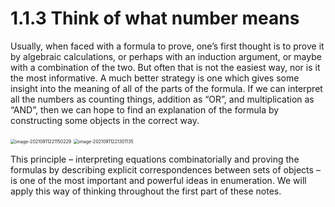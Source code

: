 # 1.1.3 Think of what number means



Usually, when faced with a formula to prove, one’s first thought is to prove it by algebraic calculations, or perhaps with an induction argument, or maybe with a combination of the two. But often that is not the easiest way, nor is it the most informative. A much better strategy is one which gives some insight into the meaning of all of the parts of the formula. If we can interpret all the numbers as counting things, addition as “OR”, and multiplication as “AND”, then we can hope to find an explanation of the formula by constructing some objects in the correct way.

<img src="C:\Users\chrisli\AppData\Roaming\Typora\typora-user-images\image-20210911221150229.png" alt="image-20210911221150229" style="zoom:50%;" />

<img src="C:\Users\chrisli\AppData\Roaming\Typora\typora-user-images\image-20210911221301135.png" alt="image-20210911221301135" style="zoom:50%;" />

This principle – interpreting equations combinatorially and proving the formulas by describing explicit correspondences between sets of objects – is one of the most important and powerful ideas in enumeration. We will apply this way of thinking throughout the first part of these notes.
